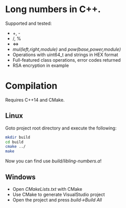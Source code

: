 # Long numbers in C++.

Supported and tested:
* +, -
* /, %
* <=>
* *mul(left,right,module)* and *pow(base,power,module)*
* Operations with uint64_t and strings in HEX format
* Full-featured class operations, error codes returned
* RSA encryption in example

# Compilation

Requires C++14 and CMake.

## Linux

Goto project root directory and execute the following:

```bash
mkdir build
cd build
cmake ../
make
```

Now you can find use *build/libling-numbers.a*!

## Windows

* Open *CMakeLists.txt* with CMake
* Use CMake to generate VisualStudio project
* Open the project and press *build->Build All*


